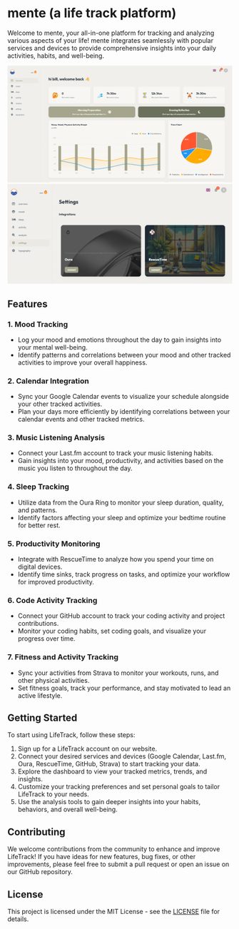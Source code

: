 # mente (a life track platform)

Welcome to mente, your all-in-one platform for tracking and analyzing various aspects of your life! mente integrates seamlessly with popular services and devices to provide comprehensive insights into your daily activities, habits, and well-being.

![image](image.png)
![image](image2.png)

## Features

### 1. Mood Tracking
- Log your mood and emotions throughout the day to gain insights into your mental well-being.
- Identify patterns and correlations between your mood and other tracked activities to improve your overall happiness.

### 2. Calendar Integration
- Sync your Google Calendar events to visualize your schedule alongside your other tracked activities.
- Plan your days more efficiently by identifying correlations between your calendar events and other tracked metrics.

### 3. Music Listening Analysis
- Connect your Last.fm account to track your music listening habits.
- Gain insights into your mood, productivity, and activities based on the music you listen to throughout the day.

### 4. Sleep Tracking
- Utilize data from the Oura Ring to monitor your sleep duration, quality, and patterns.
- Identify factors affecting your sleep and optimize your bedtime routine for better rest.

### 5. Productivity Monitoring
- Integrate with RescueTime to analyze how you spend your time on digital devices.
- Identify time sinks, track progress on tasks, and optimize your workflow for improved productivity.

### 6. Code Activity Tracking
- Connect your GitHub account to track your coding activity and project contributions.
- Monitor your coding habits, set coding goals, and visualize your progress over time.

### 7. Fitness and Activity Tracking
- Sync your activities from Strava to monitor your workouts, runs, and other physical activities.
- Set fitness goals, track your performance, and stay motivated to lead an active lifestyle.

## Getting Started

To start using LifeTrack, follow these steps:

1. Sign up for a LifeTrack account on our website.
2. Connect your desired services and devices (Google Calendar, Last.fm, Oura, RescueTime, GitHub, Strava) to start tracking your data.
3. Explore the dashboard to view your tracked metrics, trends, and insights.
4. Customize your tracking preferences and set personal goals to tailor LifeTrack to your needs.
5. Use the analysis tools to gain deeper insights into your habits, behaviors, and overall well-being.

## Contributing

We welcome contributions from the community to enhance and improve LifeTrack! If you have ideas for new features, bug fixes, or other improvements, please feel free to submit a pull request or open an issue on our GitHub repository.

## License

This project is licensed under the MIT License - see the [LICENSE](LICENSE) file for details.
